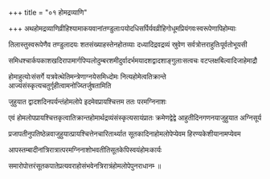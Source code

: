 +++
title = "०१ होमद्रव्याणि"

+++
अथहोमद्रव्याणिव्रीहिश्यामाकयवानांतण्डुलाःपयोदधिसर्पिर्यवव्रीहिगोधूमप्रियंगवःस्वरूपेणापिहोम्याः

तिलास्तुस्वरूपेणैव तण्डुलादयः शतसंख्याहस्तेनहोतव्याः दध्यादिद्रवद्रव्यं स्रुवेण सर्वत्रोत्तराहुतिःपूर्वतोभूयसी

समिधश्चार्कपकाशखदिरापामार्गपिप्पलोदुम्बरशमीदुर्वादर्भमयादशद्वादशाङ्गुलाःसत्वचः वटप्लक्षबिल्वादिजाहेमाद्रौ

होमाहुत्योःसंसर्गे यत्रवेत्थेतिमन्त्रेणाग्नयेसमिध्दोमः नित्यहोमेत्वतिक्रान्ते आज्यंसंस्कृत्यचतुर्गृहीत्वामनोज्य्तिर्जुषतामिति

जुहुयात द्वादशदिनपर्यन्तंहोमलोपे इदमेवप्रायश्चित्तम ततः परमग्निनाशः

एवं होमलोपप्रायश्चित्तकृत्वातिक्रान्तहोमार्थद्रव्यंसंस्कृत्यसायंप्रातः क्रमेणद्वेद्वे आहुतीदिनगणनयाजुहुयात अग्निसूर्य

प्रजापतीनुपतिष्ठेन्नवाजुहुयात्प्रायश्चित्तेनचारितार्थ्यात सूतकादिनाहोमलोपेप्येवम हिरण्यकेशीयानामप्येवम

आपस्तम्बादीनांत्रिरात्रात्परमग्निनाशोभवतीतिसूतकेपिस्वयंहोमःकार्यः

समारोपोत्तरंसूतकपातेप्रत्यवराहोसंभवेनत्रिरात्रंहोमलोपेपुनराधानम्‍ ॥
